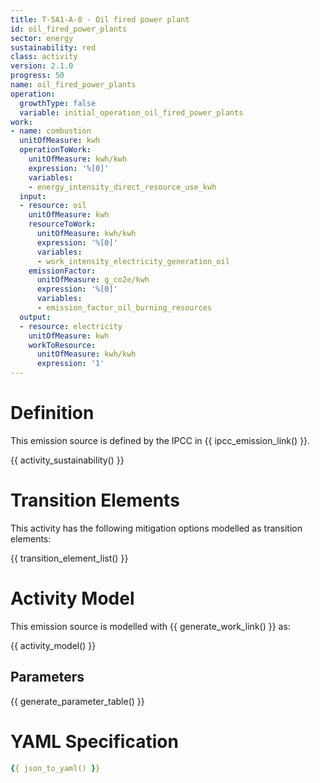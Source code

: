 ```yaml
---
title: T-5A1-A-8 - Oil fired power plant
id: oil_fired_power_plants
sector: energy
sustainability: red
class: activity
version: 2.1.0
progress: 50
name: oil_fired_power_plants
operation:
  growthType: false
  variable: initial_operation_oil_fired_power_plants
work:
- name: combustion
  unitOfMeasure: kwh
  operationToWork:
    unitOfMeasure: kwh/kwh
    expression: '%[0]'
    variables:
    - energy_intensity_direct_resource_use_kwh
  input:
  - resource: oil
    unitOfMeasure: kwh
    resourceToWork:
      unitOfMeasure: kwh/kwh
      expression: '%[0]'
      variables:
      - work_intensity_electricity_generation_oil
    emissionFactor:
      unitOfMeasure: g_co2e/kwh
      expression: '%[0]'
      variables:
      - emission_factor_oil_burning_resources
  output:
  - resource: electricity
    unitOfMeasure: kwh
    workToResource:
      unitOfMeasure: kwh/kwh
      expression: '1'
---
```

# Definition
This emission source is defined by the IPCC in {{ ipcc_emission_link() }}.


{{ activity_sustainability() }}

# Transition Elements

This activity has the following mitigation options modelled as transition elements:

{{ transition_element_list() }}

# Activity Model
This emission source is modelled with {{ generate_work_link() }} as:

{{ activity_model() }}

## Parameters

{{ generate_parameter_table() }}

# YAML Specification

```yaml
{{ json_to_yaml() }}
```